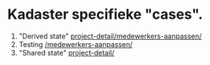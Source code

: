 # Kadaster specifieke "cases".

1. "Derived state" [project-detail/medewerkers-aanpassen/](./project-detail/medewerkers-aanpassen)
2. Testing [/medewerkers-aanpassen/](./medewerkers-aanpassen/)
3. "Shared state" [project-detail/](./project-detail)

